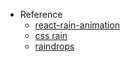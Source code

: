 - Reference
  - [react-rain-animation](https://github.com/willnickerson/react-rain-animation)
  - [css rain](https://codepen.io/aureliendotpro/pen/kVwyVe)
  - [raindrops](https://daniellakh.com/raindrops/)
